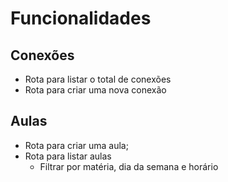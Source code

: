 # Funcionalidades

## Conexões
- Rota para listar o total de conexões
- Rota para criar uma nova conexão

## Aulas

- Rota para criar uma aula;
- Rota para listar aulas
    - Filtrar por matéria, dia da semana e horário
